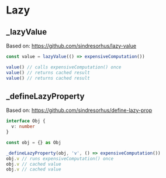 # Lazy

## \_lazyValue

Based on: https://github.com/sindresorhus/lazy-value

```ts
const value = lazyValue(() => expensiveComputation())

value() // calls expensiveComputation() once
value() // returns cached result
value() // returns cached result
```

## \_defineLazyProperty

Based on: https://github.com/sindresorhus/define-lazy-prop

```ts
interface Obj {
  v: number
}

const obj = {} as Obj

_defineLazyProperty(obj, 'v', () => expensiveComputation())
obj.v // runs expensiveComputation() once
obj.v // cached value
obj.v // cached value
```
